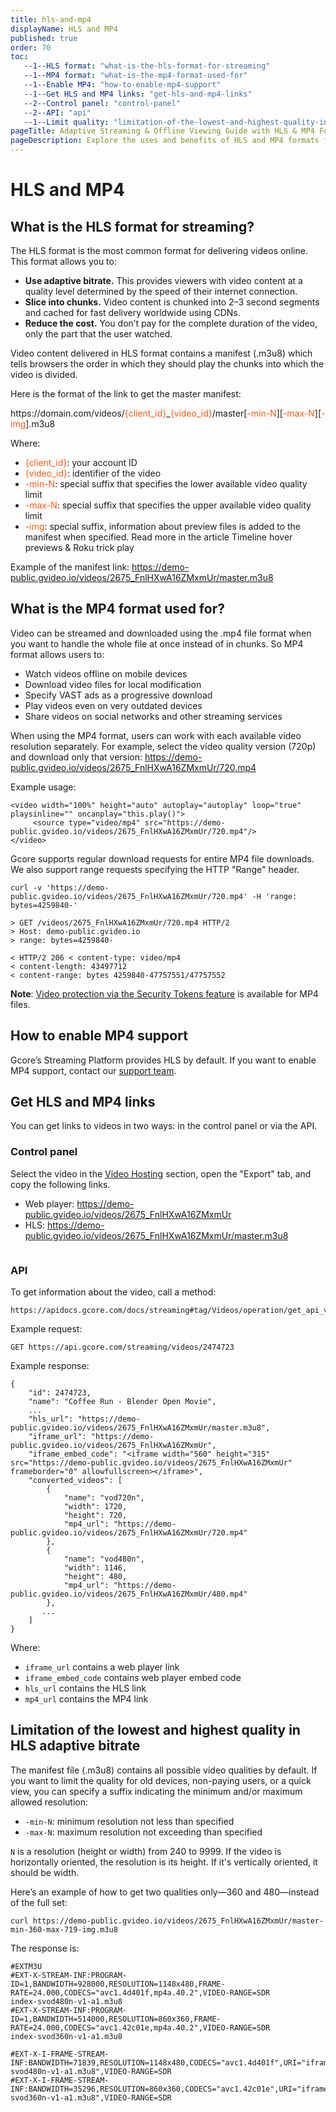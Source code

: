 ```yaml
---
title: hls-and-mp4
displayName: HLS and MP4
published: true
order: 70
toc:
   --1--HLS format: "what-is-the-hls-format-for-streaming"
   --1--MP4 format: "what-is-the-mp4-format-used-for"
   --1--Enable MP4: "how-to-enable-mp4-support"
   --1--Get HLS and MP4 links: "get-hls-and-mp4-links"
   --2--Control panel: "control-panel"
   --2--API: "api"
   --1--Limit quality: "limitation-of-the-lowest-and-highest-quality-in-hls-adaptive-bitrate"
pageTitle: Adaptive Streaming & Offline Viewing Guide with HLS & MP4 Formats | Gcore
pageDescription: Explore the uses and benefits of HLS and MP4 formats for video streaming, from adaptive bitrate streaming to offline viewing. 
---
```


# HLS and MP4

## What is the HLS format for streaming?

The HLS format is the most common format for delivering videos online. This format allows you to:

- **Use adaptive bitrate.** This provides viewers with video content at a quality level determined by the speed of their internet connection.
- **Slice into chunks.** Video content is chunked into 2–3 second segments and cached for fast delivery worldwide using CDNs.
- **Reduce the cost.** You don’t pay for the complete duration of the video, only the part that the user watched.

Video content delivered in HLS format contains a manifest (.m3u8) which tells browsers the order in which they should play the chunks into which the video is divided.

Here is the format of the link to get the master manifest:

<code-block>
https://domain.com/videos/<span style="color:#FF5913">{client_id}</span>_<span style="color:#FF5913">{video_id}</span>/master[<span style="color:#FF5913">-min-N</span>][<span style="color:#FF5913">-max-N</span>][<span style="color:#FF5913">-img</span>].m3u8
</code-block>

Where:

- <span style="color:#FF5913">{client_id}</span>: your account ID
- <span style="color:#FF5913">{video_id}</span>: identifier of the video
- <span style="color:#FF5913">-min-N</span>: special suffix that specifies the lower available video quality limit
- <span style="color:#FF5913">-max-N</span>: special suffix that specifies the  upper available video quality limit
- <span style="color:#FF5913">-img</span>: special suffix, information about preview files is added to the manifest when specified. Read more in the article Timeline hover previews & Roku trick play

Example of the manifest link: https://demo-public.gvideo.io/videos/2675_FnlHXwA16ZMxmUr/master.m3u8 

## What is the MP4 format used for?

Video can be streamed and downloaded using the .mp4 file format when you want to handle the whole file at once instead of in chunks. So MP4 format allows users to:

- Watch videos offline on mobile devices
- Download video files for local modification
- Specify VAST ads as a progressive download
- Play videos even on very outdated devices
- Share videos on social networks and other streaming services

When using the MP4 format, users can work with each available video resolution separately. For example, select the video quality version (720p) and download only that version: https://demo-public.gvideo.io/videos/2675_FnlHXwA16ZMxmUr/720.mp4 

Example usage:

```
<video width="100%" height="auto" autoplay="autoplay" loop="true" playsinline="" oncanplay="this.play()">
     <source type="video/mp4" src="https://demo-public.gvideo.io/videos/2675_FnlHXwA16ZMxmUr/720.mp4"/>
</video>
```

Gcore supports regular download requests for entire MP4 file downloads. We also support range requests specifying the HTTP "Range" header.

```
curl -v 'https://demo-public.gvideo.io/videos/2675_FnlHXwA16ZMxmUr/720.mp4' -H 'range: bytes=4259840-'   

> GET /videos/2675_FnlHXwA16ZMxmUr/720.mp4 HTTP/2 
> Host: demo-public.gvideo.io 
> range: bytes=4259840-   

< HTTP/2 206 < content-type: video/mp4 
< content-length: 43497712 
< content-range: bytes 4259840-47757551/47757552
```

**Note**: <a href="https://gcore.com/docs/streaming-platform/extra-features/protect-your-content-with-temporary-links-and-secure-tokens" target="_blank">Video protection via the Security Tokens feature</a> is available for MP4 files.

## How to enable MP4 support

Gcore’s Streaming Platform provides HLS by default. If you want to enable MP4 support, contact our [support team](mailto:support@gcore.com).

## Get HLS and MP4 links

You can get links to videos in two ways: in the control panel or via the API.

### Control panel

Select the video in the <a href="https://streaming.gcore.com/video/list" target="_blank">Video Hosting</a> section, open the "Export" tab, and copy the following links.

- Web player: https://demo-public.gvideo.io/videos/2675_FnlHXwA16ZMxmUr 
- HLS: https://demo-public.gvideo.io/videos/2675_FnlHXwA16ZMxmUr/master.m3u8 

<img src="https://assets.gcore.pro/docs/streaming-platform/video-hosting/hls-and-mp4/image3526.png" alt="">

### API

To get information about the video, call a method:

```
https://apidocs.gcore.com/docs/streaming#tag/Videos/operation/get_api_videos_id
```
Example request:

```
GET https://api.gcore.com/streaming/videos/2474723 
```

Example response:

```
{
    "id": 2474723,
    "name": "Coffee Run - Blender Open Movie",
    ...
    "hls_url": "https://demo-public.gvideo.io/videos/2675_FnlHXwA16ZMxmUr/master.m3u8",
    "iframe_url": "https://demo-public.gvideo.io/videos/2675_FnlHXwA16ZMxmUr",
    "iframe_embed_code": "<iframe width="560" height="315" src="https://demo-public.gvideo.io/videos/2675_FnlHXwA16ZMxmUr" frameborder="0" allowfullscreen></iframe>",
    "converted_videos": [
        {
            "name": "vod720n",
            "width": 1720,
            "height": 720,
            "mp4_url": "https://demo-public.gvideo.io/videos/2675_FnlHXwA16ZMxmUr/720.mp4"
        },
        {
            "name": "vod480n",
            "width": 1146,
            "height": 480,
            "mp4_url": "https://demo-public.gvideo.io/videos/2675_FnlHXwA16ZMxmUr/480.mp4"
        },
       ...
    ]
} 
```

Where:

- ```iframe_url``` contains a web player link
- ```iframe_embed_code``` contains web player embed code
- ```hls_url``` contains the HLS link
- ```mp4_url``` contains the MP4 link

## Limitation of the lowest and highest quality in HLS adaptive bitrate

The manifest file (.m3u8) contains all possible video qualities by default. If you want to limit the quality for old devices, non-paying users, or a quick view, you can specify a suffix indicating the minimum and/or maximum allowed resolution:

- ```-min-N```: minimum resolution not less than specified
- ```-max-N```: maximum resolution not exceeding than specified

```N``` is a resolution (height or width) from 240 to 9999. If the video is horizontally oriented, the resolution is its height. If it's vertically oriented, it should be width. 

Here’s an example of how to get two qualities only—360 and 480—instead of the full set: 

```
curl https://demo-public.gvideo.io/videos/2675_FnlHXwA16ZMxmUr/master-min-360-max-719-img.m3u8 
```
The response is: 

```
#EXTM3U
#EXT-X-STREAM-INF:PROGRAM-ID=1,BANDWIDTH=928000,RESOLUTION=1148x480,FRAME-RATE=24.000,CODECS="avc1.4d401f,mp4a.40.2",VIDEO-RANGE=SDR
index-svod480n-v1-a1.m3u8
#EXT-X-STREAM-INF:PROGRAM-ID=1,BANDWIDTH=514000,RESOLUTION=860x360,FRAME-RATE=24.000,CODECS="avc1.42c01e,mp4a.40.2",VIDEO-RANGE=SDR
index-svod360n-v1-a1.m3u8

#EXT-X-I-FRAME-STREAM-INF:BANDWIDTH=71839,RESOLUTION=1148x480,CODECS="avc1.4d401f",URI="iframes-svod480n-v1-a1.m3u8",VIDEO-RANGE=SDR
#EXT-X-I-FRAME-STREAM-INF:BANDWIDTH=35296,RESOLUTION=860x360,CODECS="avc1.42c01e",URI="iframes-svod360n-v1-a1.m3u8",VIDEO-RANGE=SDR
```